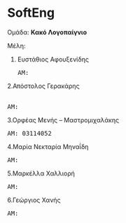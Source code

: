 # SoftEng
Ομάδα: 
<b>Κακό Λογοπαίγνιο</b>

Μέλη: 

1. Ευστάθιος Αφουξενίδης <br/>  <pre>ΑΜ: </pre>
      
2.Απόστολος Γερακάρης  <br/> &nbsp; <pre>ΑΜ: </pre>
      
3.Ορφέας Μενής – Μαστρομιχαλάκης <br/> <pre>ΑΜ: 03114052 </pre> 
      
4.Μαρία Νεκταρία Μηναΐδη <br/> <pre>ΑΜ: </pre>
      
5.Μαρκέλλα Χαλλιορή <br/> <pre>ΑΜ: </pre>
      
6.Γεώργιος Χανής <br/> <pre>ΑΜ: </pre>
